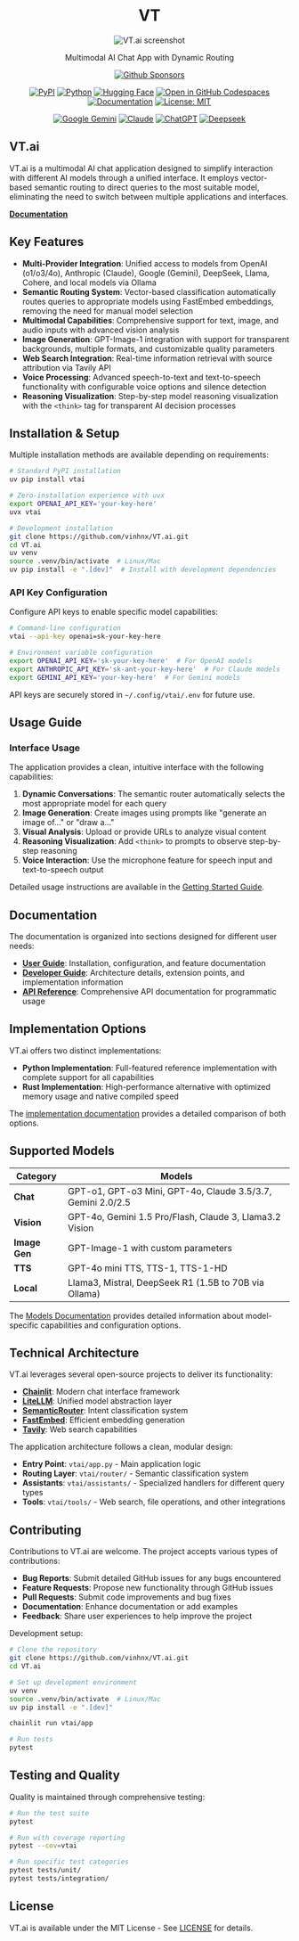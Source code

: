 <h1 align="center">VT</h1>

<p align="center">
  <img src="./public/screenshot.jpg" alt="VT.ai screenshot">
  <p align="center">Multimodal AI Chat App with Dynamic Routing</p>
</p>

<p align="center">
<a href="https://github.com/sponsors/vinhnx"><img alt="Github Sponsors" src="https://img.shields.io/badge/GitHub%20Sponsors-30363D?&logo=GitHub-Sponsors&logoColor=EA4AAA"></a>
</p>

<p align="center">
  <a href="https://pypi.org/project/vtai/"><img alt="PyPI" src="https://img.shields.io/pypi/v/vtai?logo=pypi&logoColor=fff"></a>
  <a href="https://pypi.org/project/vtai/"><img alt="Python" src="https://img.shields.io/pypi/pyversions/vtai?logo=python&logoColor=white"></a>
  <a href="https://huggingface.co/vinhnx90"><img alt="Hugging Face" src="https://img.shields.io/badge/Hugging%20Face-FFD21E?logo=huggingface&logoColor=000"></a>
  <a href="https://codespaces.new/vinhnx/VT.ai"><img alt="Open in GitHub Codespaces" src="https://img.shields.io/badge/Open%20in-Codespaces-blue?logo=github"/></a>
  <a href="https://vinhnx.github.io/VT.ai"><img alt="Documentation" src="https://img.shields.io/badge/Documentation-526CFE?logo=materialformkdocs&logoColor=fff"></a>
  <a href="https://github.com/vinhnx/VT.ai/blob/main/LICENSE"><img alt="License: MIT" src="https://img.shields.io/badge/License-MIT-yellow.svg"></a>
</p>

<p align="center">
   <a href="#"><img alt="Google Gemini" src="https://img.shields.io/badge/Google%20Gemini-886FBF?logo=googlegemini&logoColor=fff"></a>
  <a href="#"><img alt="Claude" src="https://img.shields.io/badge/Claude-D97757?logo=claude&logoColor=fff"></a>
  <a href="#"><img alt="ChatGPT" src="https://img.shields.io/badge/ChatGPT-74aa9c?logo=openai&logoColor=white"></a>
  <a href="#"><img alt="Deepseek" src="https://custom-icon-badges.demolab.com/badge/Deepseek-4D6BFF?logo=deepseek&logoColor=fff"></a>
</p>

## VT.ai

VT.ai is a multimodal AI chat application designed to simplify interaction with different AI models through a unified interface. It employs vector-based semantic routing to direct queries to the most suitable model, eliminating the need to switch between multiple applications and interfaces.

**[Documentation](https://vinhnx.github.io/VT.ai/)**

## Key Features

- **Multi-Provider Integration**: Unified access to models from OpenAI (o1/o3/4o), Anthropic (Claude), Google (Gemini), DeepSeek, Llama, Cohere, and local models via Ollama
- **Semantic Routing System**: Vector-based classification automatically routes queries to appropriate models using FastEmbed embeddings, removing the need for manual model selection
- **Multimodal Capabilities**: Comprehensive support for text, image, and audio inputs with advanced vision analysis
- **Image Generation**: GPT-Image-1 integration with support for transparent backgrounds, multiple formats, and customizable quality parameters
- **Web Search Integration**: Real-time information retrieval with source attribution via Tavily API
- **Voice Processing**: Advanced speech-to-text and text-to-speech functionality with configurable voice options and silence detection
- **Reasoning Visualization**: Step-by-step model reasoning visualization with the `<think>` tag for transparent AI decision processes

## Installation & Setup

Multiple installation methods are available depending on requirements:

```bash
# Standard PyPI installation
uv pip install vtai

# Zero-installation experience with uvx
export OPENAI_API_KEY='your-key-here'
uvx vtai

# Development installation
git clone https://github.com/vinhnx/VT.ai.git
cd VT.ai
uv venv
source .venv/bin/activate  # Linux/Mac
uv pip install -e ".[dev]"  # Install with development dependencies
```

### API Key Configuration

Configure API keys to enable specific model capabilities:

```bash
# Command-line configuration
vtai --api-key openai=sk-your-key-here

# Environment variable configuration
export OPENAI_API_KEY='sk-your-key-here'  # For OpenAI models
export ANTHROPIC_API_KEY='sk-ant-your-key-here'  # For Claude models
export GEMINI_API_KEY='your-key-here'  # For Gemini models
```

API keys are securely stored in `~/.config/vtai/.env` for future use.

## Usage Guide

### Interface Usage

The application provides a clean, intuitive interface with the following capabilities:

1. **Dynamic Conversations**: The semantic router automatically selects the most appropriate model for each query
2. **Image Generation**: Create images using prompts like "generate an image of..." or "draw a..."
3. **Visual Analysis**: Upload or provide URLs to analyze visual content
4. **Reasoning Visualization**: Add `<think>` to prompts to observe step-by-step reasoning
5. **Voice Interaction**: Use the microphone feature for speech input and text-to-speech output

Detailed usage instructions are available in the [Getting Started Guide](https://vinhnx.github.io/VT.ai/user/getting-started/).

## Documentation

The documentation is organized into sections designed for different user needs:

- **[User Guide](https://vinhnx.github.io/VT.ai/user/getting-started/)**: Installation, configuration, and feature documentation
- **[Developer Guide](https://vinhnx.github.io/VT.ai/developer/architecture/)**: Architecture details, extension points, and implementation information
- **[API Reference](https://vinhnx.github.io/VT.ai/api/)**: Comprehensive API documentation for programmatic usage

## Implementation Options

VT.ai offers two distinct implementations:

- **Python Implementation**: Full-featured reference implementation with complete support for all capabilities
- **Rust Implementation**: High-performance alternative with optimized memory usage and native compiled speed

The [implementation documentation](https://vinhnx.github.io/VT.ai/user/getting-started/#implementation-options) provides a detailed comparison of both options.

## Supported Models

| Category       | Models                                                |
|----------------|----------------------------------------------------- |
| **Chat**       | GPT-o1, GPT-o3 Mini, GPT-4o, Claude 3.5/3.7, Gemini 2.0/2.5  |
| **Vision**     | GPT-4o, Gemini 1.5 Pro/Flash, Claude 3, Llama3.2 Vision    |
| **Image Gen**  | GPT-Image-1 with custom parameters                   |
| **TTS**        | GPT-4o mini TTS, TTS-1, TTS-1-HD                     |
| **Local**      | Llama3, Mistral, DeepSeek R1 (1.5B to 70B via Ollama) |

The [Models Documentation](https://vinhnx.github.io/VT.ai/user/models/) provides detailed information about model-specific capabilities and configuration options.

## Technical Architecture

VT.ai leverages several open-source projects to deliver its functionality:

- **[Chainlit](https://chainlit.io)**: Modern chat interface framework
- **[LiteLLM](https://docs.litellm.ai)**: Unified model abstraction layer
- **[SemanticRouter](https://github.com/aurelio-labs/semantic-router)**: Intent classification system
- **[FastEmbed](https://github.com/qdrant/fastembed)**: Efficient embedding generation
- **[Tavily](https://tavily.com)**: Web search capabilities

The application architecture follows a clean, modular design:

- **Entry Point**: `vtai/app.py` - Main application logic
- **Routing Layer**: `vtai/router/` - Semantic classification system
- **Assistants**: `vtai/assistants/` - Specialized handlers for different query types
- **Tools**: `vtai/tools/` - Web search, file operations, and other integrations

## Contributing

Contributions to VT.ai are welcome. The project accepts various types of contributions:

- **Bug Reports**: Submit detailed GitHub issues for any bugs encountered
- **Feature Requests**: Propose new functionality through GitHub issues
- **Pull Requests**: Submit code improvements and bug fixes
- **Documentation**: Enhance documentation or add examples
- **Feedback**: Share user experiences to help improve the project

Development setup:

```bash
# Clone the repository
git clone https://github.com/vinhnx/VT.ai.git
cd VT.ai

# Set up development environment
uv venv
source .venv/bin/activate  # Linux/Mac
uv pip install -e ".[dev]"

chainlit run vtai/app

# Run tests
pytest
```

## Testing and Quality

Quality is maintained through comprehensive testing:

```bash
# Run the test suite
pytest

# Run with coverage reporting
pytest --cov=vtai

# Run specific test categories
pytest tests/unit/
pytest tests/integration/
```

## License

VT.ai is available under the MIT License - See [LICENSE](LICENSE) for details.
